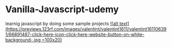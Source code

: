 # Vanilla-Javascript-udemy
learnig javascript by doing some sample projects
[![alt text](https://previews.123rf.com/images/valentint/valentint1611/valentint161106391/66891487-click-here-icon-click-here-website-button-on-white-background-.jpg =100x20)](https://naveensaimoyya.github.io/Vanilla-Javascript-udemy/)
